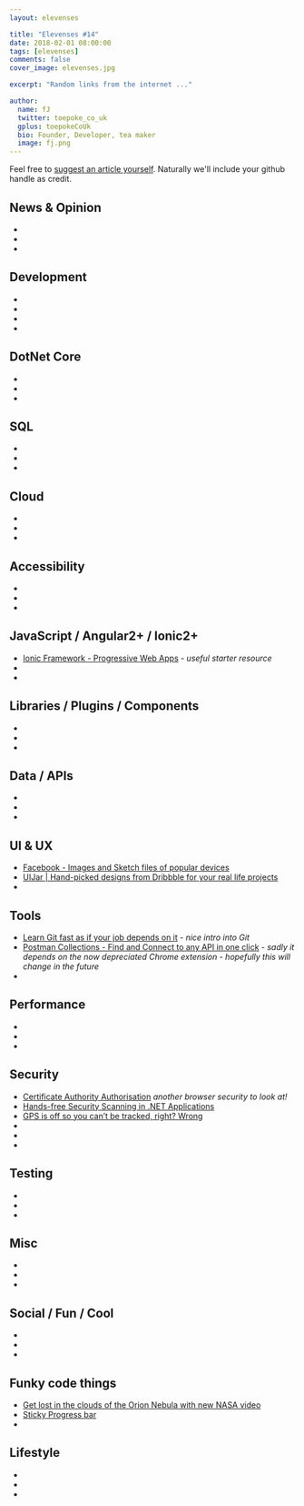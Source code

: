 ```yaml
---
layout: elevenses

title: "Elevenses #14"
date: 2018-02-01 08:00:00
tags: [elevenses]
comments: false
cover_image: elevenses.jpg

excerpt: "Random links from the internet ..."

author:
  name: fJ
  twitter: toepoke_co_uk
  gplus: toepokeCoUk
  bio: Founder, Developer, tea maker
  image: fj.png
---
```


Feel free to [suggest an article yourself](https://github.com/toepoke/toepoke.github.io/issues).  Naturally we'll include your github handle as credit.

## News & Opinion
* []()
* []()
* []()

## Development
* []()
* []()
* []()
* []()

## DotNet Core
* []()
* []()
* []()

## SQL
* []()
* []()
* []()

## Cloud
* []()
* []()
* []()

## Accessibility
* []()
* []()
* []()

## JavaScript / Angular2+ / Ionic2+
* [Ionic Framework - Progressive Web Apps](https://ionicframework.com/pwa) - *useful starter resource*
* []()
* []()

## Libraries / Plugins / Components
* []()
* []()
* []()

## Data / APIs
* []()
* []()
* []()

## UI & UX
* [Facebook - Images and Sketch files of popular devices](http://facebook.design/devices)
* [UIJar | Hand-picked designs from Dribbble for your real life projects](https://uijar.com/)
* []()

## Tools
* [Learn Git fast as if your job depends on it](https://dev.to/hitman666/learn-git-fast-as-if-your-job-depends-on-it-dgj) - *nice intro into Git*
* [Postman Collections - Find and Connect to any API in one click](https://postmancollections.com/) - *sadly it depends on the now depreciated Chrome extension - hopefully this will change in the future*
* []()

## Performance
* []()
* []()
* []()

## Security
* [Certificate Authority Authorisation](https://scotthelme.co.uk/certificate-authority-authorization/) *another browser security to look at!*
* [Hands-free Security Scanning in .NET Applications](https://dev.to/rionmonster/hands-free-security-scanning-in-net-applications-ddp)
* [GPS is off so you can’t be tracked, right? Wrong](https://nakedsecurity.sophos.com/2017/12/19/gps-is-off-so-you-cant-be-tracked-right-wrong/amp)
* []()
* []()
* []()

## Testing
* []()
* []()
* []()

## Misc
* []()
* []()
* []()

## Social / Fun / Cool
* []()
* []()
* []()

## Funky code things
* [Get lost in the clouds of the Orion Nebula with new NASA video](http://mashable.com/2018/01/12/orion-nebula-3d-animation-video-nasa.amp)
* [Sticky Progress bar](https://codepen.io/snookca/pen/ZvpZYE?editors=1100)
* []()

## Lifestyle
* []()
* []()
* []()

